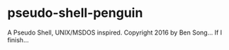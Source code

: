 # pseudo-shell-penguin
A Pseudo Shell, UNIX/MSDOS inspired.
Copyright 2016 by Ben Song... If I finish...

